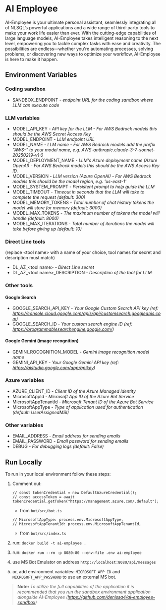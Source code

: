# AI Employee

AI-Employee is your ultimate personal assistant, seamlessly integrating all of NLSQL’s powerful applications and a wide range of third-party tools to make your work life easier than ever. With the cutting-edge capabilities of large language models, AI-Employee takes intelligent reasoning to the next level, empowering you to tackle complex tasks with ease and creativity. The possibilities are endless—whether you're automating processes, solving problems, or discovering new ways to optimize your workflow, AI-Employee is here to make it happen.

## Environment Variables
### Coding sandbox
* SANDBOX_ENDPOINT - _endpoint URL for the coding sandbox where LLM can execute code_

### LLM variables
* MODEL_API_KEY - _API key for the LLM - For AWS Bedrock models this should be the AWS Secret Access Key_
* MODEL_ENDPOINT - _LLM endpoint URL_
* MODEL_NAME - _LLM name - For AWS Bedrock models add the prefix "AWS-" to your model name, e.g. AWS-anthropic.claude-3-7-sonnet-20250219-v1:0_
* MODEL_DEPLOYMENT_NAME - _LLM's Azure deployment name (Azure OpenAI) - For AWS Bedrock models this should be the AWS Access Key ID._
* MODEL_VERSION - _LLM version (Azure OpenAI) - For AWS Bedrock models this should be the model region, e.g. 'us-east-1'_
* MODEL_SYSTEM_PROMPT - _Persistent prompt to help guide the LLM_
* MODEL_TIMEOUT - _Timeout in seconds that the LLM will take to complete the request (default: 300)_
* MODEL_MEMORY_TOKENS - _Total number of chat history tokens the model will store for memory (default: 3000)_
* MODEL_MAX_TOKENS - _The maximum number of tokens the model will handle (default: 8000)_
* MODEL_MAX_ITERATIONS - _Total number of iterations the model will take before giving up (default: 10)_

### Direct Line tools
(replace \<tool name\> with a name of your choice, tool names for secret and description must match)
* DL_AZ_\<tool name\> - _Direct Line secret_
* DL_AZ_\<tool name\>_DESCRIPTION - _Description of the tool for LLM_

### Other tools
#### Google Search
* GOOGLE_SEARCH_API_KEY - _Your Google Custom Search API key (ref: https://console.cloud.google.com/apis/api/customsearch.googleapis.com)_
* GOOGLE_SEARCH_ID - _Your custom search engine ID (ref: https://programmablesearchengine.google.com/)_

#### Google Gemini (image recognition)
* GEMINI_ROCOGNITION_MODEL - _Gemini image recognition model name_
* GEMINI_API_KEY - _Your Google Gemini API key (ref: https://aistudio.google.com/app/apikey)_

### Azure variables
* AZURE_CLIENT_ID - _Client ID of the Azure Managed Identity_
* MicrosoftAppId - _Microsoft App ID of the Azure Bot Service_
* MicrosoftAppTenantId - _Microsoft Tenant ID of the Azure Bot Service_
* MicrosoftAppType - _Type of application used for authentication (default: UserAssignedMSI)_

### Other variables
* EMAIL_ADDRESS - _Email address for sending emails_
* EMAIL_PASSWORD - _Email password for sending emails_
* DEBUG - _For debugging logs (default: False)_

## Run Locally

To run in your local environment follow these steps:

1. Comment out: 
    ```
    // const tokenCredential = new DefaultAzureCredential();
    // const accessToken = await tokenCredential.getToken("https://management.azure.com/.default");
    ```
    - from `bot/src/bot.ts`
    ```
    // MicrosoftAppType: process.env.MicrosoftAppType,
    // MicrosoftAppTenantId: process.env.MicrosoftAppTenantId,
    ```
    - from `bot/src/index.ts`

2. run: `docker build -t ai-employee .`

3. run: `docker run --rm -p 8080:80 --env-file .env ai-employee`

4. use MS Bot Emulator on address `http://localhost:8080/api/messages`

5. or, add environment variables: `MICROSOFT_APP_ID` and `MICROSOFT_APP_PASSWORD` to use an external MS bot.

> **Note:**  _To utilize the full capabilities of the application it is recommended that you run the sandbox environment application alongside AI-Employee (https://github.com/denissa4/ai-employee-sandbox)_


